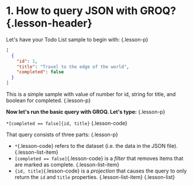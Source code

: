 # 1. How to query JSON with GROQ? {.lesson-header}

Let's have your Todo List sample to begin with: {.lesson-p}

```json {.lesson-pre}
[
  {
    "id": 1,
    "title": "Travel to the edge of the world",
    "completed": false
  }
]
```

This is a simple sample with value of number for id, string for title, and boolean for completed. {.lesson-p}

**Now let's run the basic query with GROQ. Let's type:** {.lesson-p}

`*[completed == false]{id, title}` {.lesson-code}

That query consists of three parts: {.lesson-p}

- `*`{.lesson-code} refers to the dataset (i.e. the data in the JSON file). {.lesson-list-item}
- `[completed == false]`{.lesson-code} is a _filter_ that removes items that are marked as complete. {.lesson-list-item}
- `{id, title}`{.lesson-code} is a _projection_ that causes the query to only return the `id` and `title` properties. {.lesson-list-item}
  {.lesson-list}
